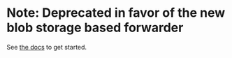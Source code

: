 # Note: Deprecated in favor of the new blob storage based forwarder

See [the docs](https://docs.datadoghq.com/logs/guide/azure-logging-guide/?tab=blobstorage) to get started.

